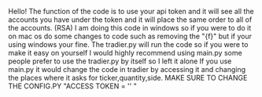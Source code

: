 Hello!
      The function of the code is to use your api token and it will see all the accounts you have under the token and it will place the same order to all of the accounts. (RSA)
      I am doing this code in windows so if you were to do it on mac os do some changes to code such as removing the "{f}" but if your using windows your fine.
      The tradier.py will run the code so if you were to make it easy on yourself I would highly recommend using main.py some people prefer to use the tradier.py by itself so I left it alone
      If you use main.py it would change the code in tradier by accessing it and changing the places where it asks for ticker,quantity,side.
      MAKE SURE TO CHANGE THE CONFIG.PY "ACCESS TOKEN = '' "
      
      

      
      
